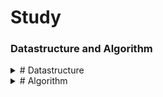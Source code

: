 # Study
### Datastructure and Algorithm


<details>
    <summary># Datastructure</summary>

<!-- summary 아래 한칸 공백 두고 내용 삽입 -->
  * Stack (C,Python, Java)
  * Queue (C, Java)
  * Linked List (C, Java)
  * Tree (C, Java)

</details>


<details>
    <summary># Algorithm</summary>

<!-- summary 아래 한칸 공백 두고 내용 삽입 -->
  * Insert Sort
  * Bubble Sort
  * Merge Sort
  * Quick Sort

</details>

